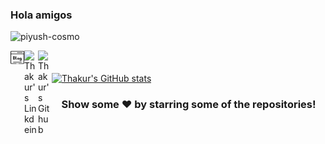 ### Hola amigos

<p align="left"> <img src="https://komarev.com/ghpvc/?username=piyush-cosmo&label=Views&color=blue&style=plastic" alt="piyush-cosmo" /> </p>

<!--
<a href="https://piyush-cosmo.github.io/cosmo/#/">
  <img align="left" alt="Thakur's Portfolio" width="22px" src="https://github.com/piyush-cosmo/piyush-cosmo/blob/master/suitcase.svg" />
</a>
-->
<a href="https://tech-a-way-blog.vercel.app/">
  <img align="left" alt="Thakur's Blog" width="22px" src="https://github.com/piyush-cosmo/piyush-cosmo/blob/master/blogging.svg" />
</a>
<a href="https://www.linkedin.com/in/cosmo3769/">
  <img align="left" alt="Thakur's Linkdein" width="22px" src="https://cdn.jsdelivr.net/npm/simple-icons@v3/icons/linkedin.svg" />
</a>
<a href="https://github.com/cosmo3769">
  <img align="left" alt="Thakur's Github" width="22px" src="https://cdn.jsdelivr.net/npm/simple-icons@v3/icons/github.svg" />
</a>


<br/>
<br/>

<!--
**piyush-cosmo/piyush-cosmo** is a ✨ _special_ ✨ repository because its `README.md` (this file) appears on your GitHub profile.

Here are some ideas to get you started:

- 🔭 I’m currently working on ...
- 🌱 I’m currently learning ...
- 👯 I’m looking to collaborate on ...
- 🤔 I’m looking for help with ...
- 💬 Ask me about ...
- 📫 How to reach me: ...
- 😄 Pronouns: ...
- ⚡ Fun fact: ...
-->

<a href="https://github.com/cosmo3769">
 <img align="center" src="https://github-readme-stats.vercel.app/api?username=cosmo3769&show_icons=true&theme=dark&line_height=27" alt="Thakur's GitHub stats"/>
</a>

<div align="center">
  
### Show some ❤️ by starring some of the repositories!

</div>
